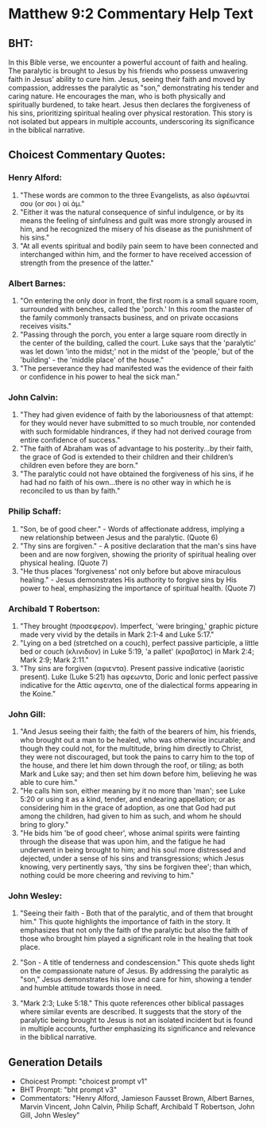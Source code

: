 # Matthew 9:2 Commentary Help Text

## BHT:
In this Bible verse, we encounter a powerful account of faith and healing. The paralytic is brought to Jesus by his friends who possess unwavering faith in Jesus' ability to cure him. Jesus, seeing their faith and moved by compassion, addresses the paralytic as "son," demonstrating his tender and caring nature. He encourages the man, who is both physically and spiritually burdened, to take heart. Jesus then declares the forgiveness of his sins, prioritizing spiritual healing over physical restoration. This story is not isolated but appears in multiple accounts, underscoring its significance in the biblical narrative.

## Choicest Commentary Quotes:
### Henry Alford:
1. "These words are common to the three Evangelists, as also ἀφέωνταί σου (or σοι ) αἱ ἁμ." 
2. "Either it was the natural consequence of sinful indulgence, or by its means the feeling of sinfulness and guilt was more strongly aroused in him, and he recognized the misery of his disease as the punishment of his sins."
3. "At all events spiritual and bodily pain seem to have been connected and interchanged within him, and the former to have received accession of strength from the presence of the latter."

### Albert Barnes:
1. "On entering the only door in front, the first room is a small square room, surrounded with benches, called the 'porch.' In this room the master of the family commonly transacts business, and on private occasions receives visits." 
2. "Passing through the porch, you enter a large square room directly in the center of the building, called the court. Luke says that the 'paralytic' was let down 'into the midst;' not in the midst of the 'people,' but of the 'building' - the 'middle place' of the house."
3. "The perseverance they had manifested was the evidence of their faith or confidence in his power to heal the sick man."

### John Calvin:
1. "They had given evidence of faith by the laboriousness of that attempt: for they would never have submitted to so much trouble, nor contended with such formidable hindrances, if they had not derived courage from entire confidence of success."
2. "The faith of Abraham was of advantage to his posterity...by their faith, the grace of God is extended to their children and their children’s children even before they are born."
3. "The paralytic could not have obtained the forgiveness of his sins, if he had had no faith of his own...there is no other way in which he is reconciled to us than by faith."

### Philip Schaff:
1. "Son, be of good cheer." - Words of affectionate address, implying a new relationship between Jesus and the paralytic. (Quote 6)
2. "Thy sins are forgiven." - A positive declaration that the man's sins have been and are now forgiven, showing the priority of spiritual healing over physical healing. (Quote 7)
3. "He thus places 'forgiveness' not only before but above miraculous healing." - Jesus demonstrates His authority to forgive sins by His power to heal, emphasizing the importance of spiritual health. (Quote 7)

### Archibald T Robertson:
1. "They brought (προσεφερον). Imperfect, 'were bringing,' graphic picture made very vivid by the details in Mark 2:1-4 and Luke 5:17."
2. "Lying on a bed (stretched on a couch), perfect passive participle, a little bed or couch (κλινιδιον) in Luke 5:19, 'a pallet' (κραβατος) in Mark 2:4; Mark 2:9; Mark 2:11."
3. "Thy sins are forgiven (αφιεντα). Present passive indicative (aoristic present). Luke (Luke 5:21) has αφεωντα, Doric and Ionic perfect passive indicative for the Attic αφειντα, one of the dialectical forms appearing in the Koine."

### John Gill:
1. "And Jesus seeing their faith; the faith of the bearers of him, his friends, who brought out a man to be healed, who was otherwise incurable; and though they could not, for the multitude, bring him directly to Christ, they were not discouraged, but took the pains to carry him to the top of the house, and there let him down through the roof, or tiling; as both Mark and Luke say; and then set him down before him, believing he was able to cure him."
2. "He calls him son, either meaning by it no more than 'man'; see Luke 5:20 or using it as a kind, tender, and endearing appellation; or as considering him in the grace of adoption, as one that God had put among the children, had given to him as such, and whom he should bring to glory."
3. "He bids him 'be of good cheer', whose animal spirits were fainting through the disease that was upon him, and the fatigue he had underwent in being brought to him; and his soul more distressed and dejected, under a sense of his sins and transgressions; which Jesus knowing, very pertinently says, 'thy sins be forgiven thee'; than which, nothing could be more cheering and reviving to him."

### John Wesley:
1. "Seeing their faith - Both that of the paralytic, and of them that brought him." This quote highlights the importance of faith in the story. It emphasizes that not only the faith of the paralytic but also the faith of those who brought him played a significant role in the healing that took place.

2. "Son - A title of tenderness and condescension." This quote sheds light on the compassionate nature of Jesus. By addressing the paralytic as "son," Jesus demonstrates his love and care for him, showing a tender and humble attitude towards those in need.

3. "Mark 2:3; Luke 5:18." This quote references other biblical passages where similar events are described. It suggests that the story of the paralytic being brought to Jesus is not an isolated incident but is found in multiple accounts, further emphasizing its significance and relevance in the biblical narrative.


## Generation Details
- Choicest Prompt: "choicest prompt v1"
- BHT Prompt: "bht prompt v3"
- Commentators: "Henry Alford, Jamieson Fausset Brown, Albert Barnes, Marvin Vincent, John Calvin, Philip Schaff, Archibald T Robertson, John Gill, John Wesley"
